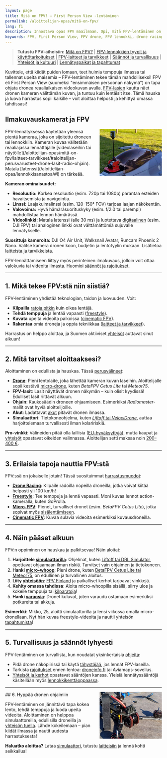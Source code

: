 ```yaml
---
layout: page
title: Mitä on FPV? – First Person View -lentäminen
permalink: /aloittelijan-opas/mitä-on-fpv/
lang: fi
description: Innostava opas FPV maailmaan. Opi, mitä FPV-lentäminen on, miten pääset alkuun, mitä harrastusmuotoja on (racing, freestyle, cinematic)
keywords: FPV, First Person View, FPV drone, FPV lennokki, drone racing, freestyle drone, cinematic FPV, micro drone, Tiny Whoop, FPV lasit, FPV simulaattori, FPV aloittaminen, FPV Suomi
---
```


> **Tutustu FPV-aiheisiin:** [Mitä on FPV?](/aloittelijan-opas/mitä-on-fpv/) | [FPV-lennokkien tyypit ja käyttötarkoitukset](/aloittelijan-opas/mitä-on-fpv/tyypit-käyttötarkoitukset/) | [FPV-laitteet ja tarvikkeet](/aloittelijan-opas/mitä-on-fpv/laitteet-tarvikkeet/) | [Säännöt ja turvallisuus](/aloittelijan-opas/mitä-on-fpv/Lainsäädäntö-turvallisuus/) | [Yhteisöt ja kultuuri](/aloittelijan-opas/mitä-on-fpv/yhteisöt-kulttuuri/) | [Lennätyspaikat ja tapahtumat](/aloittelijan-opas/mitä-on-fpv/lennätyspaikat-tapahtumat/)

Kuvittele, että kiidät puiden lomaan, teet huimia temppuja ilmassa tai tallennat upeita maisemia – FPV-lentäminen tekee tämän mahdolliseksi! FPV eli First Person View (suomeksi "ensimmäisen persoonan näkymä") on tapa ohjata dronea reaaliaikaisen videokuvan avulla. [FPV-lasien](/aloittelijan-opas/mitä-on-fpv/laitteet-tarvikkeet/#aloittelijan-perusvarusteet-drone-lasit-radio-ohjain) kautta näet dronen kameran välittämän kuvan, ja tuntuu kuin lentäisit itse. Tämä hauska ja luova harrastus sopii kaikille – voit aloittaa helposti ja kehittyä omassa tahdissasi!

## Ilmakuvauskamerat ja FPV

<a href="/images/lennokkikuvia/FPV%20lennokki.jpg">
    <img src="/images/FPV-lennokki-pieni.png" alt="FPV-lennokki" style="float: right; width: 200px; margin-left: 15px;" />
</a>
FPV-lennätyksessä käytetään yleensä pientä kameraa, joka on sijoitettu droneen tai lennokkiin. Kameran kuvaa välitetään reaaliajassa lennättäjälle [videolaseihin tai näytölle](/aloittelijan-opas/mitä-on-fpv/laitteet-tarvikkeet/#aloittelijan-perusvarusteet-drone-lasit-radio-ohjain). Matala [latenssi](/aloittelijan-opas/lennokkisanastoa/#l) on tärkeää.

**Kameran ominaisuudet:**

- **Resoluutio:** Korkea resoluutio (esim. 720p tai 1080p) parantaa esteiden havaitsemista ja navigointia.
- **Linssi:** Laajakulmalinssi (esim. 120–150° FOV) tarjoaa laajan näkökentän.
- **Valovoima:** Hyvä hämäräsuorituskyky (esim. f/2.0 tai parempi) mahdollistaa lennon hämärässä.
- **Videolinkki:** Matala latenssi (alle 30 ms) ja luotettava [digitaalinen](/aloittelijan-opas/mitä-on-fpv/Lainsäädäntö-turvallisuus/#taajuudet-ja-lähetystehot-mitä-suomessa-saa-käyttää) (esim. DJI FPV) tai analoginen linkki ovat välttämättömiä sujuvalle lennätykselle.

**Suosittuja kameroita:** DJI O4 Air Unit, Walksnail Avatar, Runcam Phoenix 2 Nano.
Valitse kamera dronen koon, budjetin ja lentotyylin mukaan. Lisätietoa [laitteista ja tarvikkeista](/aloittelijan-opas/mitä-on-fpv/laitteet-tarvikkeet/).

FPV-lennättämiseen liittyy myös perinteinen ilmakuvaus, jolloin voit ottaa valokuvia tai videoita ilmasta. Huomioi [säännöt ja rajoitukset](/aloittelijan-opas/mitä-on-fpv/Lainsäädäntö-turvallisuus/).

---

## 1. Mikä tekee FPV:stä niin siistiä?

FPV-lentäminen yhdistää teknologian, taidon ja luovuuden. Voit:

- **Kilpailla** [ratoja pitkin](/aloittelijan-opas/mitä-on-fpv/tyypit-käyttötarkoitukset/#fpv-kilpalennokit-ja-racing-dronet-suomessa) kuin oikea lentäjä.
- **Tehdä temppuja** ja lentää vapaasti ([freestyle](/aloittelijan-opas/mitä-on-fpv/tyypit-käyttötarkoitukset/#freestyle-dronet-ja-niiden-suosio-suomalaisten-harrastajien-keskuudessa)).
- **Kuvata** upeita videoita paikoissa ([cinematic FPV](/aloittelijan-opas/mitä-on-fpv/tyypit-käyttötarkoitukset/#cinematic-fpv-ja-ilmakuvaus-suomessa)).
- **Rakentaa** omia droneja ja oppia tekniikkaa ([laitteet ja tarvikkeet](/aloittelijan-opas/mitä-on-fpv/laitteet-tarvikkeet/#työkalut-ja-varaosat-mitä-tarvitset-ja-mistä-hankit)).

Harrastus on helppo aloittaa, ja Suomen aktiiviset [yhteisöt](/aloittelijan-opas/mitä-on-fpv/yhteisöt-kulttuuri/) auttavat sinut alkuun!

---

## 2. Mitä tarvitset aloittaaksesi?

Aloittaminen on edullista ja hauskaa. Tässä [perusvälineet](/aloittelijan-opas/mitä-on-fpv/laitteet-tarvikkeet/#aloittelijan-perusvarusteet-drone-lasit-radio-ohjain):

- [**Drone**](/aloittelijan-opas/lennokkityypit/#multikopterit-dronet): Pieni lentolaite, joka lähettää kameran kuvan laseihin. Aloittelijalle sopii kestävä [micro-drone](/aloittelijan-opas/mitä-on-fpv/tyypit-käyttötarkoitukset/#micro-whoop-ja-sisälennätys-suomen-olosuhteissa), kuten *BetaFPV Cetus Lite* tai *Meteor75*.
- **FPV-lasit**: Lasit näyttävät dronen näkymän – kuin olisit kyydissä! Edulliset lasit riittävät alkuun.
- **Ohjain**: Kaukosäädin droneen ohjaamiseen. Esimerkiksi *Radiomaster*-mallit ovat hyviä aloittelijoille.
- **Akut**: Ladattavat [akut](/aloittelijan-opas/mitä-on-fpv/laitteet-tarvikkeet/#akut-ja-niiden-käsittely-suomen-olosuhteissa) pitävät dronen ilmassa.
- **Simulaattori**: Tietokoneohjelma, kuten [*Liftoff* tai *VelociDrone*](/aloittelijan-opas/mitä-on-fpv/laitteet-tarvikkeet/#simulaattorit-harjoittelun-apuna), auttaa harjoittelemaan turvallisesti ilman kolaririskiä.

**Pro-vinkki**: Välineiden pitää olla laillisia ([EU-hyväksyttyjä](/aloittelijan-opas/mitä-on-fpv/Lainsäädäntö-turvallisuus/#eu-dronesäännöt-ja-niiden-soveltaminen-suomessa)), mutta kaupat ja [yhteisöt](/aloittelijan-opas/mitä-on-fpv/yhteisöt-kulttuuri/) opastavat oikeiden valinnassa. Aloittelijan setti maksaa noin [200–400 €](/aloittelijan-opas/mitä-on-fpv/laitteet-tarvikkeet/#hintavertailu-ja-budjettivinkit-suomalaiselle-harrastajalle).

---

## 3. Erilaisia tapoja nauttia FPV:stä

FPV:ssä on jokaiselle jotain! Tässä suosituimmat [harrastusmuodot](/aloittelijan-opas/mitä-on-fpv/tyypit-käyttötarkoitukset/):

- **[Drone Racing](/aloittelijan-opas/mitä-on-fpv/tyypit-käyttötarkoitukset/#fpv-kilpalennokit-ja-racing-dronet-suomessa)**: Kilpaile radoilla nopeilla droneilla, jotka voivat kiitää helposti yli 100 km/h!
- **[Freestyle](/aloittelijan-opas/mitä-on-fpv/tyypit-käyttötarkoitukset/#freestyle-dronet-ja-niiden-suosio-suomalaisten-harrastajien-keskuudessa)**: Tee temppuja ja lennä vapaasti. Moni kuvaa lennot action-kameralla, kuten GoProlla.
- **[Micro-FPV](/aloittelijan-opas/mitä-on-fpv/tyypit-käyttötarkoitukset/#micro-whoop-ja-sisälennätys-suomen-olosuhteissa)**: Pienet, turvalliset dronet (esim. *BetaFPV Cetus Lite*), jotka sopivat myös [sisälentämiseen](/aloittelijan-opas/mitä-on-fpv/lennätyspaikat-tapahtumat/#sisälennätyspaikat-ja-mahdollisuudet-suomessa).
- **[Cinematic FPV](/aloittelijan-opas/mitä-on-fpv/tyypit-käyttötarkoitukset/#cinematic-fpv-ja-ilmakuvaus-suomessa)**: Kuvaa sulavia videoita esimerkiksi kuvausdroneilla.

---

## 4. Näin pääset alkuun

FPV:n oppiminen on hauskaa ja palkitsevaa! Näin aloitat:

1. **Harjoittele [simulaattorilla](/aloittelijan-opas/mitä-on-fpv/laitteet-tarvikkeet/#simulaattorit-harjoittelun-apuna)**: Ohjelmat, kuten [Liftoff tai DRL Simulator](/aloittelijan-opas/lennokkisimulaattorit/#2-simulaattorien-vertailu), opettavat ohjaamaan ilman riskiä. Tarvitset vain ohjaimen ja tietokoneen.
2. **Hanki [micro-whoop](/aloittelijan-opas/mitä-on-fpv/tyypit-käyttötarkoitukset/#micro-whoop-ja-sisälennätys-suomen-olosuhteissa)**: Pieni drone, kuten [BetaFPV Cetus Lite tai Meteor75](/aloittelijan-opas/mitä-on-fpv/laitteet-tarvikkeet/#aloittelijan-perusvarusteet-drone-lasit-radio-ohjain), on edullinen ja turvallinen aloitus.
3. **Liity [yhteisöön](/aloittelijan-opas/mitä-on-fpv/yhteisöt-kulttuuri/#aloittelijan-opas-yhteisöön-liittymiseen)**: [FPV Finland](https://fpvfinland.fi) ja paikalliset kerhot tarjoavat vinkkejä.
4. **Kehity omassa tahdissa**: Aloita micro-whoopilla sisällä, siirry ulos ja kokeile temppuja tai [kilparatoja](/aloittelijan-opas/mitä-on-fpv/lennätyspaikat-tapahtumat/#viralliset-lennokkikentät-ja-fpv-radat-eri-puolilla-suomea)!
5. **Hanki [varaosia](/aloittelijan-opas/mitä-on-fpv/laitteet-tarvikkeet/#työkalut-ja-varaosat-mitä-tarvitset-ja-mistä-hankit)**: Dronet kuluvat, joten varaudu ostamaan esimerkiksi potkureita tai akkuja.

**Esimerkki**: Mikko, 25, aloitti simulaattorilla ja lensi viikossa omalla micro-dronellaan. Nyt hän kuvaa freestyle-videoita ja nauttii yhteisön [tapahtumista](/aloittelijan-opas/mitä-on-fpv/lennätyspaikat-tapahtumat/)!

---

## 5. Turvallisuus ja säännöt lyhyesti

FPV-lentäminen on turvallista, kun noudatat yksinkertaisia [ohjeita](/aloittelijan-opas/mitä-on-fpv/Lainsäädäntö-turvallisuus/):

- Pidä drone näköpiirissä tai käytä [tähystäjää](/aloittelijan-opas/mitä-on-fpv/Lainsäädäntö-turvallisuus/#turvallisuuskäytännöt-ja-avustajan-käyttö-fpv-lennätyksessä), jos lennät FPV-laseilla.
- Tarkista [rajoitukset](/aloittelijan-opas/mitä-on-fpv/Lainsäädäntö-turvallisuus/#lennätysrajoitukset-ja-alueet-suomessa) ennen lentoa: [droneinfo.fi](https://www.droneinfo.fi) tai Aviamaps-sovellus.
- [Yhteisöt ja kerhot](/aloittelijan-opas/mitä-on-fpv/yhteisöt-kulttuuri/) opastavat sääntöjen kanssa. Yleisiä lennätyssääntöjä käsitellään myös [lennokkikenttäoppaassa](/aloittelijan-opas/lennokkikentat-aloittelijalle/#lennätysluvat-ja-määräykset).

---
<a href="/images/FPV-drone.jpg">
    <img src="/images/FPV-drone-pieni.jpg" alt="FPV-drone" style="float: right; width: 200px; margin-left: 15px;" />
</a>
## 6. Hyppää dronen ohjaimiin

FPV-lentäminen on jännittävä tapa kokea lento, tehdä temppuja ja luoda upeita videoita. Aloittaminen on helppoa simulaattoreilla, edullisilla droneilla ja [yhteisön tuella](/aloittelijan-opas/mitä-on-fpv/yhteisöt-kulttuuri/). Lähde kokeilemaan – pian kiidät ilmassa ja nautit uudesta harrastuksesta!

**Haluatko aloittaa?** Lataa [simulaattori](/aloittelijan-opas/lennokkisimulaattorit/), tutustu [laitteisiin](/aloittelijan-opas/mitä-on-fpv/laitteet-tarvikkeet/) ja lennä kohti seikkailua!
